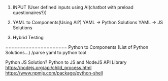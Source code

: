 1. INPUT
(User defined inputs using AI(chatbot with preload questionaires?))

2. YAML to Components(Using AI?)
YAML -> Python Solutions
YAML -> JS Solutions

3. Hybrid Testing

=====================
Python to Components
(List of Python Solutions...)
/parse yaml to python tool

Python JS Solution?
Python to JS and NodeJS API Library
https://nodejs.org/api/child_process.html
https://www.npmjs.com/package/python-shell
